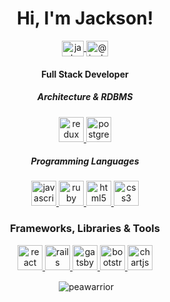 <h1 align="center">Hi, I'm Jackson!</h1>
<p align="center">
  <a href="https://linkedin.com/in/jacksonchen171" target="blank">
    <img align="center" src="https://cdn.jsdelivr.net/npm/simple-icons@3.0.1/icons/linkedin.svg" alt="jacksonchen171" height="25" width="35" />
  </a>
  <a align="center" href="https://medium.com/@jacksonchen171" target="blank">
    <img align="center" src="https://cdn.jsdelivr.net/npm/simple-icons@3.0.1/icons/medium.svg" alt="@jacksonchen171" height="25" width="35" />
  </a>
</p>
<h4 align="center">Full Stack Developer</h4>

<h5 align="center">Architecture & RDBMS</h5>
<p align="center">  
  <a href="https://redux.js.org" target="_blank"> 
    <img src="https://devicons.github.io/devicon/devicon.git/icons/redux/redux-original.svg" alt="redux" width="40" height="40"/> 
  </a>
  <a href="https://www.postgresql.org" target="_blank"> 
    <img src="https://devicons.github.io/devicon/devicon.git/icons/postgresql/postgresql-original-wordmark.svg" alt="postgresql" width="40" height="40"/> 
  </a> 
</p>

<h5 align="center">Programming Languages</h5>
<p align="center">
   <a href="https://developer.mozilla.org/en-US/docs/Web/JavaScript" target="_blank"> 
    <img src="https://devicons.github.io/devicon/devicon.git/icons/javascript/javascript-original.svg" alt="javascript" width="40" height="40"/> 
  </a>
  <a href="https://www.ruby-lang.org/en/" target="_blank"> 
    <img src="https://devicons.github.io/devicon/devicon.git/icons/ruby/ruby-original-wordmark.svg" alt="ruby" width="40" height="40"/> 
  </a> 
  <a href="https://www.w3.org/html/" target="_blank"> 
    <img src="https://devicons.github.io/devicon/devicon.git/icons/html5/html5-original-wordmark.svg" alt="html5" width="40" height="40"/> 
  </a>
  <a href="https://www.w3schools.com/css/" target="_blank"> 
    <img src="https://devicons.github.io/devicon/devicon.git/icons/css3/css3-original-wordmark.svg" alt="css3" width="40" height="40"/> 
  </a>
</p>


<h3 align="center">Frameworks, Libraries & Tools</h3>
<p align="center">
  <a href="https://reactjs.org/" target="_blank"> 
    <img src="https://devicons.github.io/devicon/devicon.git/icons/react/react-original-wordmark.svg" alt="react" width="40" height="40"/> 
  </a>
  <a href="https://rubyonrails.org" target="_blank"> 
    <img src="https://devicons.github.io/devicon/devicon.git/icons/rails/rails-original-wordmark.svg" alt="rails" width="40" height="40"/> 
  </a>
  <a href="https://www.gatsbyjs.com/" target="_blank"> 
    <img src="https://www.vectorlogo.zone/logos/gatsbyjs/gatsbyjs-icon.svg" alt="gatsby" width="40" height="40"/> 
  </a> 
  <a href="https://getbootstrap.com" target="_blank"> 
    <img src="https://devicons.github.io/devicon/devicon.git/icons/bootstrap/bootstrap-plain.svg" alt="bootstrap" width="40" height="40"/> 
  </a> 
  <a href="https://www.chartjs.org" target="_blank"> 
    <img src="https://www.chartjs.org/media/logo-title.svg" alt="chartjs" width="40" height="40"/> 
  </a>
</p>

<p align="center">&nbsp;<img align="center" src="https://github-readme-stats.vercel.app/api?username=peawarrior&show_icons=true" alt="peawarrior" /></p>
